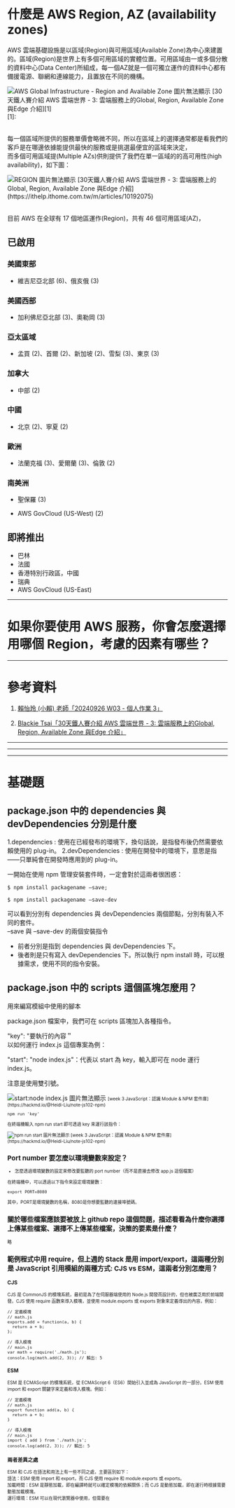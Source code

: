 # 什麼是 AWS Region, AZ (availability zones)

AWS 雲端基礎設施是以區域(Region)與可用區域(Available Zone)為中心來建置的。區域(Region)是世界上有多個可用區域的實體位置。可用區域由一或多個分散的資料中心(Data Center)所組成，每一個AZ就是一個可獨立運作的資料中心都有備援電源、聯網和連線能力，且置放在不同的機構。<br> 

<img src="https://blackie1019.github.io/2017/12/21/Amazon-Web-Service-30-days-3-Cloud-host-on-Global-Region-Available-Zone-and-Edge/Global_Infrastructure.png" alt="AWS Global Infrastructure - Region and Available Zone 圖片無法顯示" title="AWS Global Infrastructure - Region and Available Zone">
[30天鐵人賽介紹 AWS 雲端世界 - 3: 雲端服務上的Global, Region, Available Zone 與Edge 介紹][1]<br>
[1]:<https://ithelp.ithome.com.tw/m/articles/10192075>
<br>
<br>

  
每一個區域所提供的服務單價會略微不同，所以在區域上的選擇通常都是看我們的客戶是在哪邊依據能提供最快的服務或是挑選最便宜的區域來決定，<br> 
而多個可用區域提(Multiple AZs)供則提供了我們在單一區域的的高可用性(high availability)，如下圖：<br> 

<img src="https://blackie1019.github.io/2017/12/21/Amazon-Web-Service-30-days-3-Cloud-host-on-Global-Region-Available-Zone-and-Edge/Multiple_AZs.png" alt="REGION 圖片無法顯示" title="start: REGION">
[30天鐵人賽介紹 AWS 雲端世界 - 3: 雲端服務上的Global, Region, Available Zone 與Edge 介紹](https://ithelp.ithome.com.tw/m/articles/10192075)<br>
<br>

目前 AWS 在全球有 17 個地區運作(Region)，共有 46 個可用區域(AZ)，<br> 

## 已啟用

### 美國東部

- 維吉尼亞北部 (6)、俄亥俄 (3)

### 美國西部

- 加利佛尼亞北部 (3)、奧勒岡 (3)

### 亞太區域

- 孟買 (2)、首爾 (2)、新加坡 (2)、雪梨 (3)、東京 (3)

### 加拿大

- 中部 (2)

### 中國

- 北京 (2)、寧夏 (2)

### 歐洲

- 法蘭克福 (3)、愛爾蘭 (3)、倫敦 (2)

### 南美洲

- 聖保羅 (3)

- AWS GovCloud (US-West) (2)

## 即將推出
- 巴林
- 法國
- 香港特別行政區，中國
- 瑞典
- AWS GovCloud (US-East)

---

# 如果你要使用 AWS 服務，你會怎麼選擇用哪個 Region，考慮的因素有哪些？

---

# 參考資料

1. [賴怡玲 (小賴) 老師「20240926 W03 - 個人作業 3」](https://lightda-tw.notion.site/20240926-W03-3-10c2ceabc70c80c1b42ec8475beb843a)

2. [Blackie Tsai「30天鐵人賽介紹 AWS 雲端世界 - 3: 雲端服務上的Global, Region, Available Zone 與Edge 介紹」](https://ithelp.ithome.com.tw/m/articles/10192075)


---
---
---

# 基礎題

## package.json 中的 dependencies 與 devDependencies 分別是什麼

1.dependencies : 使用在已經發布的環境下，換句話說，是指發布後仍然需要依賴使用的 plug-in。
2.devDependencies : 使用在開發中的環境下，意思是指——只單純會在開發時應用到的 plug-in。

一開始在使用 npm 管理安裝套件時，一定會對於這兩者很困惑：<br> 

```
$ npm install packagename –save;

$ npm install packagename –save-dev
```

可以看到分別有 dependencies 與 devDependencies 兩個節點，分別有裝入不同的套件。<br> 
–save 與 –save-dev 的兩個安裝指令<br> 

- 前者分別是指到 dependencies 與 devDependencies 下。
- 後者則是只有寫入 devDependencies 下。所以執行 npm install 時，可以根據需求，使用不同的指令安裝。

## package.json 中的 scripts 這個區塊怎麼用？

用來編寫模組中使用的腳本<br> 

package.json 檔案中，我們可在 scripts 區塊加入各種指令。<br> 

"key": "要執行的內容＂<br> 
以如何運行 index.js 這個專案為例：<br> 

"start": "node index.js"：代表以 start 為 key，輸入即可在 node 運行 index.js。<br> 

注意是使用雙引號。<br> 

<img src="https://imgur.com/fvF1YuH" alt="start:node index.js 圖片無法顯示" title="start: node index.js">
<font size=1>[week 3 JavaScript：認識 Module & NPM 套件庫](https://hackmd.io/@Heidi-Liu/note-js102-npm)<font>

```
npm run 'key'
```

在終端機輸入 npm run start 即可透過 key 來運行該指令：<br> 

<img src="https://imgur.com/K3XhyO3" alt="npm run start 圖片無法顯示" title="npm run start">
[week 3 JavaScript：認識 Module & NPM 套件庫](https://hackmd.io/@Heidi-Liu/note-js102-npm)



## Port number 要怎麼以環境變數來設定？

- 怎麼透過環境變數的設定來修改要監聽的 port number（而不是直接去修改 app.js 這個檔案）<br> 

在終端機中，可以透過以下指令來設定環境變數：<br> 

```
export PORT=8080
```

其中，PORT是環境變數的名稱，8080是你想要監聽的連接埠號碼。<br> 


## 關於哪些檔案應該要被放上 github repo 這個問題，描述看看為什麼你選擇上傳某些檔案、選擇不上傳某些檔案，決策的要素是什麼？

略<br> 

## 範例程式中用 require，但上週的 Stack 是用 import/export，這兩種分別是 JavaScript 引用模組的兩種方式: CJS vs ESM，這兩者分別怎麼用？

### CJS

CJS 是 CommonJS 的模塊系統，最初是為了在伺服器端使用的 Node.js 開發而設計的，但也被廣泛用於前端開發。CJS 使用 require 函數來導入模塊，並使用 module.exports 或 exports 對象來定義導出的內容，例如：<br> 

```
// 定義模塊
// math.js
exports.add = function(a, b) {
  return a + b;
};

// 導入模塊
// main.js
var math = require('./math.js');
console.log(math.add(2, 3)); // 輸出: 5
```

### ESM

ESM 是 ECMAScript 的模塊系統，從 ECMAScript 6（ES6）開始引入並成為 JavaScript 的一部分。ESM 使用 import 和 export 關鍵字來定義和導入模塊。例如：<br> 

```
// 定義模塊
// math.js
export function add(a, b) {
  return a + b;
}

// 導入模塊
// main.js
import { add } from './math.js';
console.log(add(2, 3)); // 輸出: 5
```

### 兩者差異之處

ESM 和 CJS 在語法和用法上有一些不同之處，主要區別如下：<br> 
語法：ESM 使用 import 和 export，而 CJS 使用 require 和 module.exports 或 exports。<br> 
加載時間：ESM 是靜態加載，即在編譯時就可以確定模塊的依賴關係；而 CJS 是動態加載，即在運行時根據需要動態加載模塊。<br> 
運行環境：ESM 可以在現代瀏覽器中使用，但需要在 <script> 標籤上使用 type="module" 屬性；而 CJS 主要用於 Node.js 環境。<br> 
預設導出：ESM 支援預設導出，可以使用 export default，而 CJS 沒有內建的預設導出機制。<br> 
需要注意的是，ESM 和 CJS 是不相容的模塊系統，即不能直接在 ES6 模塊和 CommonJS 模塊之間進行導入和導出。<br> 
這也就是為什麼衍生了許多的轉換套件， 例如 Babel 或 webpack…。<br> 

### 目前主流

- 目前主流的模塊系統是 ESM（ES Modules）。<br> 
ESM 是 JavaScript 的官方模塊系統，自 ECMAScript 6（ES6）開始引入並成為語言的一部分。<br> 
它在現代瀏覽器中得到廣泛支援，同時也可以在 Node.js 環境中使用（從 Node.js 12 版本開始原生支援）。<br> 
- 相較於CJS之下有以下的優勢:
1. 靜態加載：ESM 在編譯時就可以確定模塊的依賴關係，這使得瀏覽器可以更有效地進行模塊的加載和緩存，提高應用程序的性能。
2. 非阻塞加載：ESM 的加載是非阻塞的，這意味著當瀏覽器遇到 <script type="module"> 標籤時，它可以繼續解析後面的 HTML，而不需要等待模塊加載完成。
3. 預設導出：ESM 支援預設導出，可以使用 export default 導出模塊的預設內容，這使得導入模塊時可以更簡潔。
- 隨著時代的演進也開始慢慢的走向ESM模組，剛入門的開發者也可以考慮直接以ESM模組來進行學習。

---

# 進階題

## [localhost](http://localhost) 是什麼？

localhost 就是指自己正在使用的電腦的位址，你也可以用 127.0.0.1 來代替。不管是 localhost 或是 127.0.0.1 ，指的都是自己的電腦。所以當你在瀏覽器的網址列輸入 http://localhost/ 或是 http://127.0.0.1 ，都會連到自己的電腦的網頁伺服器(如果有架設的話)。<br> 

- 那如果別人的電腦要連到自己的電腦的網頁伺服器呢？

首先你要知道自己在網路上的IP位址，在 WindowsXP/Windows2000/Windows2003 的環境下可以這麼做：<br> 

開啟→執行→輸入 cmd → 按 Enter ，出現「命令提示字元」視窗→輸入 ipconfig 按 Enter<br> 

<img src="http://byfiles.storage.msn.com/y1pPIKjz1hHnuKW4orkHfbScRTcFGnksWmZsz9TPNmiCdRjxLAaMJXZRIc-E1M4kUhc?PARTNER=WRITER" alt="我目前的IP 圖片無法顯示" title="我目前的IP">
[什麼是 localhost ？](https://john543443.wordpress.com/2008/10/01/%E4%BB%80%E9%BA%BC%E6%98%AF-localhost-%EF%BC%9F/)

在另一台電腦輸入你用 ipconfig 查詢得到的 IP ，就能連到你的網頁伺服器了。<br> 

但是，如果你的 IP 是10.0.0.0 – 10.255.255.255、172.16.0.0 – 172.31.255.255、192.168.0.0 – 192.168.255.255 這樣的 IP 稱為私用位址(private address)，只有在同一區網內的電腦才能連得到。也就是說，如果你在學校得到的 IP 是私用位址，那麼你在家裡打這樣的位址是連不到的喔！<br> 

## `curl` 是什麼？查查看怎麼用 curl 來測試網路連線？常用參數有哪些？

### 官網

- curl is used in command lines or scripts to transfer data.

### 說明

- 「 curl 」是一款藉由指定的網路協定，以指令/命令列方式來進行檔案傳輸的免費開源工具，目前已支援超過25種以上的網路協定，且Linux、Windows、macOS三大作業系統都有支援，以使用經驗來說，最常使用它來測試網站Web的資訊傳輸、測試API是否可以正常運作等，算是相當普遍且實用的工具，如果你的身份是個工程師、網管、IT相關工作的技術人員，那建議可以對這個工具有基本的認識，在工作上應該會有些幫助。

### 安裝

```
$ sudo apt-get install curl
```

### 測試首頁 index.html
- 準備一下檔案 index.html，內容如下<br> 

```
<!DOCTYPE html>
<html>
<head>
    <title>Curl Testing</title>
</head>
<body>
    <h1>Hello World from Node.js</h1>
    <div>
        <p>Have Fun!</p>
    </div>
</body>
</html>
```

- 當 client 端進來後，回傳 index.html 的內容<br> 

```
var http = require('http'),
    fs = require('fs');

var server = http.createServer(function (req, res) {
    fs.readFile('index.html', function (err, data) {
        res.writeHead(200, { 'Content-Type': 'text/html' });
        res.end(data);
    });

});

server.listen(3000, function () {
    console.log('Server for curl testing');
});
```

- 重新啟動 server.js，並用瀏覽器開看看

<img src="https://blogger.googleusercontent.com/img/b/R29vZ2xl/AVvXsEh4cNSFqew8k-AAEsqoimRLNs-UXcwe_GO5kBqvy8e5jXO0m-gIlI76dBFQYTMRgZfFd6vggG1j4c-bESrwptwfK0BE7epEl820HhAihJBY1ayIQ2cDyD-ryxhV4bjYoDvO1xsyvpgd/s1600/02.jpg" alt="Hello World from Node.js 圖片無法顯示" title="Hello World from Node.js">
[使用 curl 工具進行簡單的 http 測試](https://blog.byparams.com/2016/10/curl-http.html)

- 用 curl 試試看

```
$ curl http://localhost:3000
<!DOCTYPE html><html> ...
```

### 路由測試

這裡的路由測試很簡單，如果你想要建立完整的路由或 REST endpoints，建議使用 express 或 hapi 這一類的框架來協助你。因為只是要測一下 curl，我就不裝 express 啦！<br> 

兩個路由，一個是網站的根 '/'，另一個是 '/greeting'<br> 

```
var server = http.createServer(function (req, res) {
    if (req.url === '/') {
        fs.readFile('index.html', function (err, data) {
            res.writeHead(200, { 'Content-Type': 'text/html' });
            res.end(data);
        });
    } else if (req.url === '/greeting') {
        res.writeHead(200, { 'Content-Type': 'text/html' });
        res.end('<h1>Hello my friend!</h1>');
    } else {
        res.writeHead(404, { 'Content-Type': 'text/html' });
        res.end('<h1>404 Not Found</h1>');
    }
});
```

- 測試 http://localhost:3000/greeting，得到 Hello my friend!<br> 

<img src="https://blogger.googleusercontent.com/img/b/R29vZ2xl/AVvXsEjPyUTyMb5w80_O4g9r0F5J72EYTq1vYQy87wUmIlioh6h2N6eGB_tAU6Wa00MKf__JAyNKmO3mxyJrWBU2uo3rfzFS_ay7XMqWDirZ8Y_NASoeIgBd5gDNZti5Lq6emQs7TPt0PtUL/s1600/03.jpg" alt="Hello my friend! 圖片無法顯示" title="Hello my friend!">
[使用 curl 工具進行簡單的 http 測試](https://blog.byparams.com/2016/10/curl-http.html)

- 用 curl

```
$ curl http://localhost:3000/greeting
<h1>Hello my friend!</h1>
```

### 常用參數

- 發 request 到 http 或 ftp 伺服器

```
$ curl http://www.example.com:port
$ curl ftp://www.example.com:port
```

- 如果要帳號密碼 (-u)

```
$ curl -u name:passwd http://xxx.xxx.xxx:port/path/to/endpoint
$ curl -u name:passwd ftp://xxx.xxx.xxx:port/path/to/file
```

- 取回來的東西存成檔案 (-o)

```
$ curl -o filename http://xxx.xxx.xxx:port/path/to/endpoint
以 server 端檔案名稱作為檔名儲存下來 (-O)
$ curl -O http://xxx.xxx.xxx:port/path/to/filename
```

---

# 其他

## 觀察 package.json 的變化


1. package.json 記錄了你剛剛裝的套件
- (多了 dependencies "express:^4.1.0")

2. node_modules 裡面除了剛剛安裝的 selenium-webdriver，還安裝了許多其他的套件

3. 多了一個檔案 package-lock.json

package-lock.json是在npm install時後生成一份文件，用以紀錄當前狀態下實際安裝的各個npm package的具體來源和版本號。<br> 

因為npm是一個用於管理package之間dependency關係的管理器，它允許開發者在package.json中間標出自己的項目對npm個庫包的依賴。<br> 

舉個例子<br> 

```
"dependencies": {
 "@types/node": "^8.0.33",
},
```

裡面的向上符號^是定義 向後(新)兼容依賴，指如果@types/node的版本過8.0.33，並在大版本號(8)以上相同，就允許下載最新版本的types/node庫包。<br> 

因此npm最新的版本就開始提供自動生成package-lock.json功能，為的是讓開發者知道只要你保存了源文件，到一個新的機器上、或者新的下載源，只要按照這個package-lock.json所標示的具體版本下載依賴庫包，就確保所有庫包和上次安裝的一樣。<br> 


## 觀察 node_modules 裡面有什麼

- 58個資料夾，內容待了解。<br> 

---

# 參考資料

1. [賴怡玲 (小賴) 老師「20240926 W03 - 個人作業 3」](https://lightda-tw.notion.site/20240926-W03-3-10c2ceabc70c80c1b42ec8475beb843a)

2. [HellMagic「package json for NPM 文件詳解」](https://gist.github.com/HellMagic/a6555d921659890f69046b788f21f23b)

3. [Alex Tzeng, 曾苔眠「NPM Install 到底做了些什麼？node_modules 檔案結構 + 特性入門」](https://ithelp.ithome.com.tw/articles/10191783)


4. [不與天鬥8866「npm install 提示 “ 1 package is looking for funding“」](https://blog.csdn.net/wejack/article/details/128525347)

5. [yhlwork「package-lock.json和package.json的作用」](https://hackmd.io/@Hsuan93625/SJQB3JLMO)

6. [PHPz「怎麼修改nodejs連接埠號」](https://www.php.cn/zh-tw/faq/522104.html)

7. [WBOY「怎麼修改nodejs的端口」](https://www.php.cn/zh-tw/faq/538596.html)

8. [yhlwork「package.json 需要了解的事」](https://hackmd.io/@Hsuan93625/HkUdUG8zd)

9. [阿Han「程式語言 - Javascript ESM與CJS」](https://vocus.cc/article/649cc0e0fd89780001a7d34d)

10. [john543443「什麼是 localhost ？」](https://john543443.wordpress.com/2008/10/01/%E4%BB%80%E9%BA%BC%E6%98%AF-localhost-%EF%BC%9F/)

11. [魏子靖「curl 網路資料傳輸工具，常用指令範例教學」](https://www.jinnsblog.com/2022/12/linux-curl-data-transfer-tutorial.html)

12. [simen「使用 curl 工具進行簡單的 http 測試」](https://blog.byparams.com/2016/10/curl-http.html)

13. [Dylan's blog「Node.js module system (一) - module.exports 及 require 運作原理」](https://dylan237.github.io/nodejs-module-system.html)

[「」]()

[「」]()

[「」]()











